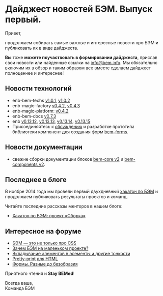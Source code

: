 # Дайджест новостей БЭМ. Выпуск первый.

Привет,

продолжаем собирать самые важные и интересные новости про БЭМ и публиковать их в виде дайджеста.

**Вы** тоже **можете поучаствовать в формировании дайджеста**, прислав свои новости или найденные ссылки на [info@bem.info](mailto:info@bem.info). Мы обязательно включим их в обзор и таким образом все вместе сделаем дайджест полноценнее и интереснее!

## Новости технологий

  * enb-bem-techs [v1.0.1](https://github.com/enb-bem/enb-bem-techs/releases/tag/v1.0.1), [v1.0.2](https://github.com/enb-bem/enb-bem-techs/releases/tag/v1.0.2)
  * enb-magic-factory [v0.4.2](https://github.com/enb-bem/enb-magic-factory/releases/tag/v0.4.2), [v0.4.3](https://github.com/enb-bem/enb-magic-factory/releases/tag/v0.4.3)
  * enb-magic-platform: [v0.4.2](https://github.com/enb-bem/enb-magic-platform/releases/tag/v0.4.2)
  * enb-bem-docs [v0.7.3](https://github.com/enb-bem/enb-bem-docs/releases/tag/v0.7.3)
  * enb [v0.13.12](https://github.com/enb-make/enb/releases/tag/v0.13.12), [v0.13.13](https://github.com/enb-make/enb/releases/tag/v0.13.13), [v0.13.14](https://github.com/enb-make/enb/releases/tag/v0.13.14), [v0.13.15](https://github.com/enb-make/enb/releases/tag/v0.13.15)
  * Присоединяйтесь к [обсуждению](https://github.com/bem/bem-forms/issues) и разработке прототипа библиотеки компонент для создания форм [bem-forms](https://github.com/bem/bem-forms).

## Новости документации

  * свежие сборки документации блоков [bem-core v2](http://ru.bem.info/libs/bem-core/v2/) и [bem-components v2](http://ru.bem.info/libs/bem-components/v2/).

## Последнее в блоге

В ноябре 2014 года мы провели первый двухдневный [хакатон по БЭМ](http://ru.bem.info/blog/first-bem-hack/) и продолжаем публиковать результаты проектов и команд.

Читайте последние рассказы менторов в нашем блоге:
  * [Хакатон по БЭМ: проект «Сборка»](http://ru.bem.info/blog/first-bem-build/)

## Интересное на форуме

  * [БЭМ — это не только про CSS](https://ru.bem.info/forum/issues/163/)
  * [Зачем БЭМ на маленьком проекте?](https://ru.bem.info/forum/issues/165/)
  * [Вкладывание элементов в элементы и другие тонкости](https://ru.bem.info/forum/issues/160/)
  * [Pretty-print для HTML](https://ru.bem.info/forum/issues/160/)
  * [Формы. Разные до безобразия](https://ru.bem.info/forum/issues/154/)

Приятного чтения и **Stay BEMed**!

Всегда ваша,<br>
Команда БЭМ
